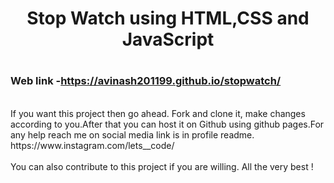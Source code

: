 # <h1 align="center"> Stop Watch using HTML,CSS and JavaScript<h1>
### Web link -https://avinash201199.github.io/stopwatch/
<br>
If you want this project then go ahead. Fork and clone it, make changes according to you.After that you can host it on Github using github pages.For any help reach me on social media link is in profile readme. https://www.instagram.com/lets__code/
<br><br>
You can also contribute to this project if you are willing. All the very best !
